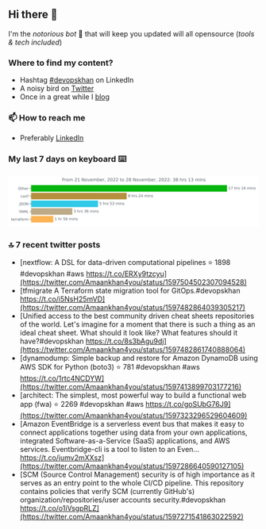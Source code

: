 <!--- [![Hits](https://hits.seeyoufarm.com/api/count/incr/badge.svg?url=https%3A%2F%2Fgithub.com%2Fakhan4u%2Fhit-counter&count_bg=%2379C83D&title_bg=%23555555&icon=&icon_color=%23E7E7E7&title=visits&edge_flat=false)](https://hits.seeyoufarm.com) --->

## Hi there 👋

I'm the _notorious bot_ 🤣 that will keep you updated will all opensource (_tools & tech included_) 

### Where to find my content?

* Hashtag [#devopskhan](https://www.linkedin.com/feed/hashtag/devopskhan) on LinkedIn
* A noisy bird on [Twitter](https://twitter.com/Amaankhan4you)
* Once in a great while I [blog](https://linuxparrot.com) 


### 📫 **How to reach me**

* Preferably [LinkedIn](https://www.linkedin.com/in/amaan-khan-linux-ninja)

### My last 7 days on keyboard ⌨️

<img src="https://github.com/akhan4u/akhan4u/blob/main/images/stat.svg" alt="Amaan's Wakatime Activity!"/>

### 🔝 7 recent twitter posts
<!-- DEVDOJO:START -->
- [nextflow: A DSL for data-driven computational pipelines
⭐️ 1898
#devopskhan #aws
https://t.co/ERXy9tzcyu](https://twitter.com/Amaankhan4you/status/1597504502307094528)
- [tfmigrate A Terraform state migration tool for GitOps.#devopskhan https://t.co/i5NsH25mVD](https://twitter.com/Amaankhan4you/status/1597482864039305217)
- [Unified access to the best community driven cheat sheets repositories of the world. Let&#39;s imagine for a moment that there is such a thing as an ideal cheat sheet. What should it look like? What features should it have?#devopskhan https://t.co/8s3bAgu9dj](https://twitter.com/Amaankhan4you/status/1597482861740888064)
- [dynamodump: Simple backup and restore for Amazon DynamoDB using AWS SDK for Python &lpar;boto3&rpar;
⭐️ 781
#devopskhan #aws
https://t.co/1rtc4NCDYW](https://twitter.com/Amaankhan4you/status/1597413899703177216)
- [architect: The simplest, most powerful way to build a functional web app &lpar;fwa&rpar;
⭐️ 2269
#devopskhan #aws
https://t.co/goSUbG76J9](https://twitter.com/Amaankhan4you/status/1597323296529604609)
- [Amazon EventBridge is a serverless event bus that makes it easy to connect applications together using data from your own applications, integrated Software-as-a-Service &lpar;SaaS&rpar; applications, and AWS services. Eventbridge-cli is a tool to listen to an Even… https://t.co/jumv2mXXsz](https://twitter.com/Amaankhan4you/status/1597286640590127105)
- [SCM &lpar;Source Control Management&rpar; security is of high importance as it serves as an entry point to the whole CI/CD pipeline. This repository contains policies that verify SCM &lpar;currently GitHub&#39;s&rpar; organization/repositories/user accounts security.#devopskhan https://t.co/o1iVsgpRLZ](https://twitter.com/Amaankhan4you/status/1597271541863022592)
<!-- DEVDOJO:END -->

<!-- ![Amaan's GitHub stats](https://github-readme-stats.vercel.app/api?username=akhan4u&count_private=true&show_icons=true&hide=contribs) -->
